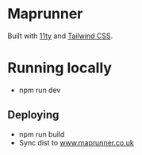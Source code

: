 # Maprunner

Built with [11ty](https://www.11ty.dev/) and [Tailwind CSS](https://tailwindcss.com/docs).

# Running locally

- npm run dev

## Deploying

- npm run build
- Sync dist to www.maprunner.co.uk
